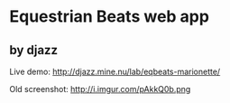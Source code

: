 Equestrian Beats web app
===

by djazz
---


Live demo: http://djazz.mine.nu/lab/eqbeats-marionette/

Old screenshot: http://i.imgur.com/pAkkQ0b.png